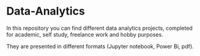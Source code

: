 # Data-Analytics

In this repository you can find different data analytics projects, completed for academic, self study, freelance work and hobby purposes.

They are presented in different formats (Jupyter notebook, Power Bi, pdf).
